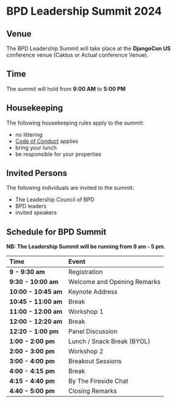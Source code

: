# BPD Leadership Summit 2024

## Venue

The BPD Leadership Summit will take place at the **DjangoCon US** conference venue (Caktus or Actual conference Venue).

## Time

The summit will hold from **9:00 AM** to **5:00 PM**

## Housekeeping

The following housekeeping rules apply to the summit:

* no littering
* [Code of Conduct](https://github.com/BlackPythonDevs/.maintainers?tab=coc-ov-file#readme) applies
* bring your lunch
* be responsible for your properties

## Invited Persons

The following individuals are invited to the summit:

* The Leadership Council of BPD
* BPD leaders
* invited speakers

## Schedule for BPD Summit

**NB: The Leadership Summit will be running from 9 am - 5 pm**.

| Time | Event |
|:----------|:----------|
| **9 - 9:30 am**       | Registration  | 
| **9:30 - 10:00 am**   | Welcome and Opening Remarks   | 
| **10:00 - 10:45 am**  | Keynote Address  |
| **10:45 - 11:00 am**  | Break  |
| **11:00 - 12:00 am**  | Workshop 1  |
| **12:00 - 12:20 am**  | Break  |
| **12:20 - 1:00 pm**   | Panel Discussion  |
| **1:00 - 2:00 pm**   |  Lunch / Snack Break (BYOL)  |
| **2:00 - 3:00 pm**   | Workshop 2  |
| **3:00 - 4:00 pm**   | Breakout Sessions |
| **4:00 - 4:15 pm**   | Break  |
| **4:15 - 4:40 pm**    | By The Fireside Chat  |
| **4:40 - 5:00 pm**    | Closing Remarks  |
